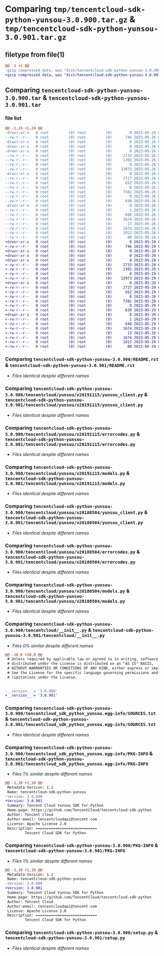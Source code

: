 # Comparing `tmp/tencentcloud-sdk-python-yunsou-3.0.900.tar.gz` & `tmp/tencentcloud-sdk-python-yunsou-3.0.901.tar.gz`

## filetype from file(1)

```diff
@@ -1 +1 @@
-gzip compressed data, was "dist/tencentcloud-sdk-python-yunsou-3.0.900.tar", last modified: Fri May 26 02:32:58 2023, max compression
+gzip compressed data, was "dist/tencentcloud-sdk-python-yunsou-3.0.901.tar", last modified: Mon May 29 02:42:07 2023, max compression
```

## Comparing `tencentcloud-sdk-python-yunsou-3.0.900.tar` & `tencentcloud-sdk-python-yunsou-3.0.901.tar`

### file list

```diff
@@ -1,24 +1,24 @@
-drwxr-xr-x   0 root         (0) root         (0)        0 2023-05-26 02:32:58.000000 tencentcloud-sdk-python-yunsou-3.0.900/
--rw-r--r--   0 root         (0) root         (0)      746 2023-05-26 02:32:58.000000 tencentcloud-sdk-python-yunsou-3.0.900/README.rst
-drwxr-xr-x   0 root         (0) root         (0)        0 2023-05-26 02:32:58.000000 tencentcloud-sdk-python-yunsou-3.0.900/tencentcloud/
-drwxr-xr-x   0 root         (0) root         (0)        0 2023-05-26 02:32:58.000000 tencentcloud-sdk-python-yunsou-3.0.900/tencentcloud/yunsou/
-drwxr-xr-x   0 root         (0) root         (0)        0 2023-05-26 02:32:58.000000 tencentcloud-sdk-python-yunsou-3.0.900/tencentcloud/yunsou/v20191115/
--rw-r--r--   0 root         (0) root         (0)     2733 2023-05-26 02:32:58.000000 tencentcloud-sdk-python-yunsou-3.0.900/tencentcloud/yunsou/v20191115/yunsou_client.py
--rw-r--r--   0 root         (0) root         (0)     1301 2023-05-26 02:32:58.000000 tencentcloud-sdk-python-yunsou-3.0.900/tencentcloud/yunsou/v20191115/errorcodes.py
--rw-r--r--   0 root         (0) root         (0)        0 2023-05-26 02:32:58.000000 tencentcloud-sdk-python-yunsou-3.0.900/tencentcloud/yunsou/v20191115/__init__.py
--rw-r--r--   0 root         (0) root         (0)    13973 2023-05-26 02:32:58.000000 tencentcloud-sdk-python-yunsou-3.0.900/tencentcloud/yunsou/v20191115/models.py
-drwxr-xr-x   0 root         (0) root         (0)        0 2023-05-26 02:32:58.000000 tencentcloud-sdk-python-yunsou-3.0.900/tencentcloud/yunsou/v20180504/
--rw-r--r--   0 root         (0) root         (0)     2727 2023-05-26 02:32:58.000000 tencentcloud-sdk-python-yunsou-3.0.900/tencentcloud/yunsou/v20180504/yunsou_client.py
--rw-r--r--   0 root         (0) root         (0)      652 2023-05-26 02:32:58.000000 tencentcloud-sdk-python-yunsou-3.0.900/tencentcloud/yunsou/v20180504/errorcodes.py
--rw-r--r--   0 root         (0) root         (0)        0 2023-05-26 02:32:58.000000 tencentcloud-sdk-python-yunsou-3.0.900/tencentcloud/yunsou/v20180504/__init__.py
--rw-r--r--   0 root         (0) root         (0)     7381 2023-05-26 02:32:58.000000 tencentcloud-sdk-python-yunsou-3.0.900/tencentcloud/yunsou/v20180504/models.py
--rw-r--r--   0 root         (0) root         (0)        0 2023-05-26 02:32:58.000000 tencentcloud-sdk-python-yunsou-3.0.900/tencentcloud/yunsou/__init__.py
--rw-r--r--   0 root         (0) root         (0)      630 2023-05-26 02:32:58.000000 tencentcloud-sdk-python-yunsou-3.0.900/tencentcloud/__init__.py
-drwxr-xr-x   0 root         (0) root         (0)        0 2023-05-26 02:32:58.000000 tencentcloud-sdk-python-yunsou-3.0.900/tencentcloud_sdk_python_yunsou.egg-info/
--rw-r--r--   0 root         (0) root         (0)        1 2023-05-26 02:32:58.000000 tencentcloud-sdk-python-yunsou-3.0.900/tencentcloud_sdk_python_yunsou.egg-info/dependency_links.txt
--rw-r--r--   0 root         (0) root         (0)      648 2023-05-26 02:32:58.000000 tencentcloud-sdk-python-yunsou-3.0.900/tencentcloud_sdk_python_yunsou.egg-info/SOURCES.txt
--rw-r--r--   0 root         (0) root         (0)     1674 2023-05-26 02:32:58.000000 tencentcloud-sdk-python-yunsou-3.0.900/tencentcloud_sdk_python_yunsou.egg-info/PKG-INFO
--rw-r--r--   0 root         (0) root         (0)       13 2023-05-26 02:32:58.000000 tencentcloud-sdk-python-yunsou-3.0.900/tencentcloud_sdk_python_yunsou.egg-info/top_level.txt
--rw-r--r--   0 root         (0) root         (0)     1674 2023-05-26 02:32:58.000000 tencentcloud-sdk-python-yunsou-3.0.900/PKG-INFO
--rw-r--r--   0 root         (0) root         (0)     1012 2023-05-26 02:32:58.000000 tencentcloud-sdk-python-yunsou-3.0.900/setup.py
--rw-r--r--   0 root         (0) root         (0)       88 2023-05-26 02:32:58.000000 tencentcloud-sdk-python-yunsou-3.0.900/setup.cfg
+drwxr-xr-x   0 root         (0) root         (0)        0 2023-05-29 02:42:07.000000 tencentcloud-sdk-python-yunsou-3.0.901/
+-rw-r--r--   0 root         (0) root         (0)      746 2023-05-29 02:42:07.000000 tencentcloud-sdk-python-yunsou-3.0.901/README.rst
+drwxr-xr-x   0 root         (0) root         (0)        0 2023-05-29 02:42:07.000000 tencentcloud-sdk-python-yunsou-3.0.901/tencentcloud/
+drwxr-xr-x   0 root         (0) root         (0)        0 2023-05-29 02:42:07.000000 tencentcloud-sdk-python-yunsou-3.0.901/tencentcloud/yunsou/
+drwxr-xr-x   0 root         (0) root         (0)        0 2023-05-29 02:42:07.000000 tencentcloud-sdk-python-yunsou-3.0.901/tencentcloud/yunsou/v20191115/
+-rw-r--r--   0 root         (0) root         (0)     2733 2023-05-29 02:42:07.000000 tencentcloud-sdk-python-yunsou-3.0.901/tencentcloud/yunsou/v20191115/yunsou_client.py
+-rw-r--r--   0 root         (0) root         (0)     1301 2023-05-29 02:42:07.000000 tencentcloud-sdk-python-yunsou-3.0.901/tencentcloud/yunsou/v20191115/errorcodes.py
+-rw-r--r--   0 root         (0) root         (0)        0 2023-05-29 02:42:07.000000 tencentcloud-sdk-python-yunsou-3.0.901/tencentcloud/yunsou/v20191115/__init__.py
+-rw-r--r--   0 root         (0) root         (0)    13973 2023-05-29 02:42:07.000000 tencentcloud-sdk-python-yunsou-3.0.901/tencentcloud/yunsou/v20191115/models.py
+drwxr-xr-x   0 root         (0) root         (0)        0 2023-05-29 02:42:07.000000 tencentcloud-sdk-python-yunsou-3.0.901/tencentcloud/yunsou/v20180504/
+-rw-r--r--   0 root         (0) root         (0)     2727 2023-05-29 02:42:07.000000 tencentcloud-sdk-python-yunsou-3.0.901/tencentcloud/yunsou/v20180504/yunsou_client.py
+-rw-r--r--   0 root         (0) root         (0)      652 2023-05-29 02:42:07.000000 tencentcloud-sdk-python-yunsou-3.0.901/tencentcloud/yunsou/v20180504/errorcodes.py
+-rw-r--r--   0 root         (0) root         (0)        0 2023-05-29 02:42:07.000000 tencentcloud-sdk-python-yunsou-3.0.901/tencentcloud/yunsou/v20180504/__init__.py
+-rw-r--r--   0 root         (0) root         (0)     7381 2023-05-29 02:42:07.000000 tencentcloud-sdk-python-yunsou-3.0.901/tencentcloud/yunsou/v20180504/models.py
+-rw-r--r--   0 root         (0) root         (0)        0 2023-05-29 02:42:07.000000 tencentcloud-sdk-python-yunsou-3.0.901/tencentcloud/yunsou/__init__.py
+-rw-r--r--   0 root         (0) root         (0)      630 2023-05-29 02:42:07.000000 tencentcloud-sdk-python-yunsou-3.0.901/tencentcloud/__init__.py
+drwxr-xr-x   0 root         (0) root         (0)        0 2023-05-29 02:42:07.000000 tencentcloud-sdk-python-yunsou-3.0.901/tencentcloud_sdk_python_yunsou.egg-info/
+-rw-r--r--   0 root         (0) root         (0)        1 2023-05-29 02:42:07.000000 tencentcloud-sdk-python-yunsou-3.0.901/tencentcloud_sdk_python_yunsou.egg-info/dependency_links.txt
+-rw-r--r--   0 root         (0) root         (0)      648 2023-05-29 02:42:07.000000 tencentcloud-sdk-python-yunsou-3.0.901/tencentcloud_sdk_python_yunsou.egg-info/SOURCES.txt
+-rw-r--r--   0 root         (0) root         (0)     1674 2023-05-29 02:42:07.000000 tencentcloud-sdk-python-yunsou-3.0.901/tencentcloud_sdk_python_yunsou.egg-info/PKG-INFO
+-rw-r--r--   0 root         (0) root         (0)       13 2023-05-29 02:42:07.000000 tencentcloud-sdk-python-yunsou-3.0.901/tencentcloud_sdk_python_yunsou.egg-info/top_level.txt
+-rw-r--r--   0 root         (0) root         (0)     1674 2023-05-29 02:42:07.000000 tencentcloud-sdk-python-yunsou-3.0.901/PKG-INFO
+-rw-r--r--   0 root         (0) root         (0)     1012 2023-05-29 02:42:07.000000 tencentcloud-sdk-python-yunsou-3.0.901/setup.py
+-rw-r--r--   0 root         (0) root         (0)       88 2023-05-29 02:42:07.000000 tencentcloud-sdk-python-yunsou-3.0.901/setup.cfg
```

### Comparing `tencentcloud-sdk-python-yunsou-3.0.900/README.rst` & `tencentcloud-sdk-python-yunsou-3.0.901/README.rst`

 * *Files identical despite different names*

### Comparing `tencentcloud-sdk-python-yunsou-3.0.900/tencentcloud/yunsou/v20191115/yunsou_client.py` & `tencentcloud-sdk-python-yunsou-3.0.901/tencentcloud/yunsou/v20191115/yunsou_client.py`

 * *Files identical despite different names*

### Comparing `tencentcloud-sdk-python-yunsou-3.0.900/tencentcloud/yunsou/v20191115/errorcodes.py` & `tencentcloud-sdk-python-yunsou-3.0.901/tencentcloud/yunsou/v20191115/errorcodes.py`

 * *Files identical despite different names*

### Comparing `tencentcloud-sdk-python-yunsou-3.0.900/tencentcloud/yunsou/v20191115/models.py` & `tencentcloud-sdk-python-yunsou-3.0.901/tencentcloud/yunsou/v20191115/models.py`

 * *Files identical despite different names*

### Comparing `tencentcloud-sdk-python-yunsou-3.0.900/tencentcloud/yunsou/v20180504/yunsou_client.py` & `tencentcloud-sdk-python-yunsou-3.0.901/tencentcloud/yunsou/v20180504/yunsou_client.py`

 * *Files identical despite different names*

### Comparing `tencentcloud-sdk-python-yunsou-3.0.900/tencentcloud/yunsou/v20180504/errorcodes.py` & `tencentcloud-sdk-python-yunsou-3.0.901/tencentcloud/yunsou/v20180504/errorcodes.py`

 * *Files identical despite different names*

### Comparing `tencentcloud-sdk-python-yunsou-3.0.900/tencentcloud/yunsou/v20180504/models.py` & `tencentcloud-sdk-python-yunsou-3.0.901/tencentcloud/yunsou/v20180504/models.py`

 * *Files identical despite different names*

### Comparing `tencentcloud-sdk-python-yunsou-3.0.900/tencentcloud/__init__.py` & `tencentcloud-sdk-python-yunsou-3.0.901/tencentcloud/__init__.py`

 * *Files 0% similar despite different names*

```diff
@@ -10,8 +10,8 @@
 # Unless required by applicable law or agreed to in writing, software
 # distributed under the License is distributed on an "AS IS" BASIS,
 # WITHOUT WARRANTIES OR CONDITIONS OF ANY KIND, either express or implied.
 # See the License for the specific language governing permissions and
 # limitations under the License.
 
 
-__version__ = '3.0.900'
+__version__ = '3.0.901'
```

### Comparing `tencentcloud-sdk-python-yunsou-3.0.900/tencentcloud_sdk_python_yunsou.egg-info/SOURCES.txt` & `tencentcloud-sdk-python-yunsou-3.0.901/tencentcloud_sdk_python_yunsou.egg-info/SOURCES.txt`

 * *Files identical despite different names*

### Comparing `tencentcloud-sdk-python-yunsou-3.0.900/tencentcloud_sdk_python_yunsou.egg-info/PKG-INFO` & `tencentcloud-sdk-python-yunsou-3.0.901/tencentcloud_sdk_python_yunsou.egg-info/PKG-INFO`

 * *Files 1% similar despite different names*

```diff
@@ -1,10 +1,10 @@
 Metadata-Version: 1.1
 Name: tencentcloud-sdk-python-yunsou
-Version: 3.0.900
+Version: 3.0.901
 Summary: Tencent Cloud Yunsou SDK for Python
 Home-page: https://github.com/TencentCloud/tencentcloud-sdk-python
 Author: Tencent Cloud
 Author-email: tencentcloudapi@tencent.com
 License: Apache License 2.0
 Description: ============================
         Tencent Cloud SDK for Python
```

### Comparing `tencentcloud-sdk-python-yunsou-3.0.900/PKG-INFO` & `tencentcloud-sdk-python-yunsou-3.0.901/PKG-INFO`

 * *Files 1% similar despite different names*

```diff
@@ -1,10 +1,10 @@
 Metadata-Version: 1.1
 Name: tencentcloud-sdk-python-yunsou
-Version: 3.0.900
+Version: 3.0.901
 Summary: Tencent Cloud Yunsou SDK for Python
 Home-page: https://github.com/TencentCloud/tencentcloud-sdk-python
 Author: Tencent Cloud
 Author-email: tencentcloudapi@tencent.com
 License: Apache License 2.0
 Description: ============================
         Tencent Cloud SDK for Python
```

### Comparing `tencentcloud-sdk-python-yunsou-3.0.900/setup.py` & `tencentcloud-sdk-python-yunsou-3.0.901/setup.py`

 * *Files identical despite different names*


